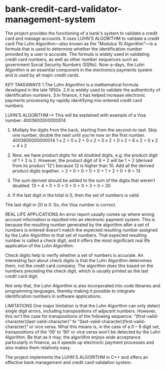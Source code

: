 # bank-credit-card-validator-management-system


The project provides the functioning of a bank's system to validate a credit card and manage accounts.
It uses LUHN'S ALGORITHM to validate a credit card.The Luhn Algorithm—also known as the “Modulus 10 Algorithm”—is a formula that is used to determine whether the identification number provided by a user is accurate. The formula is widely used in validating credit card numbers, as well as other number sequences such as government Social Security Numbers (SSNs).
Now-a-days, the Luhn Algorithm is an essential component in the electronics payments system and is used by all major credit cards.

KEY TAKEAWAYS
1.The Luhn Algorithm is a mathematical formula developed in the late 1950s.
2.It is widely used to validate the authenticity of identification numbers.
3.In finance, it has helped increase electronic payments processing by rapidly identifying mis-entered credit card numbers.

LUHN'S ALGORITHM-->
This will be explained with example of a Visa number: 4003600000000014

1. Multiply the digits from the back, starting from the second-to-last. Skip one number, double the next until you’re now on the first number. 
    4003600000000014
    1 x 2 + 0 x 2 + 0 x 2 + 0 x 2 + 0 x 2 + 6 x 2 + 0 x 2 + 4 x 2
    
2. Now, we have product digits for all doubled digits, e.g. the product digit of 1 × 2 is 2. However,  the product digit of 6 × 2 will be 1 + 2 (derived from its product '12') because 12 is higher than 10. Add all the derived product digits together. 
    = 2 + 0 + 0 + 0 + 0 + 1 + 2 + 0 + 8 = 13

3. The sum derived should be added to the sum of the digits that weren’t doubled. 
    13 + 4 + 0 + 0 + 0 + 0 + 0 + 3 + 0 = 20

4. If the last digit in the total is 0, then the set of numbers is valid.

The last digit in 20 is 0. So, the Visa number is correct.

REAL LIFE APPLICATIONS
An error report usually comes up where wrong account information is inputted into an electronic payment system. This is because the resulting number generated by the algorithm after a set of numbers is entered doesn’t match the expected resulting number assigned by the Luhn Algorithm to that set of numbers. That expected resulting number is called a check digit, and it offers the most significant real life application of the Luhn Algorithm.

Check digits help to verify whether a set of numbers is accurate. An interesting fact about check digits is that the Luhn Algorithm determines them, not the credit card company. The algorithm does this based on the numbers preceding the check digit, which is usually printed as the last credit card digit.

Not only that, the Luhn Algorithm is also incorporated into code libraries and programming languages, thereby making it possible to integrate identification numbers in software applications.


LIMITATIONS
One major limitation is that the Luhn Algorithm can only detect single digit errors, including transpositions of adjacent numbers. However, this isn’t the case for transpositions of the following sequence: “(first-valid-character)(last-valid-character)” to “(last-valid-character)(first-valid-character)” or vice versa.
What this means is, in the case of a 0 – 9 digit set, transpositions of the ‘09’ to ‘90’ or vice versa won’t be detected by the Luhn Algorithm.
Be that as it may, the algorithm enjoys wide acceptance particularly in finance, as it speeds up electronic payment processes and also makes them relatively easy.



The project implements the LUHN'S ALGORITHM in C++ and offers an effective bank management and credit card validation system.

